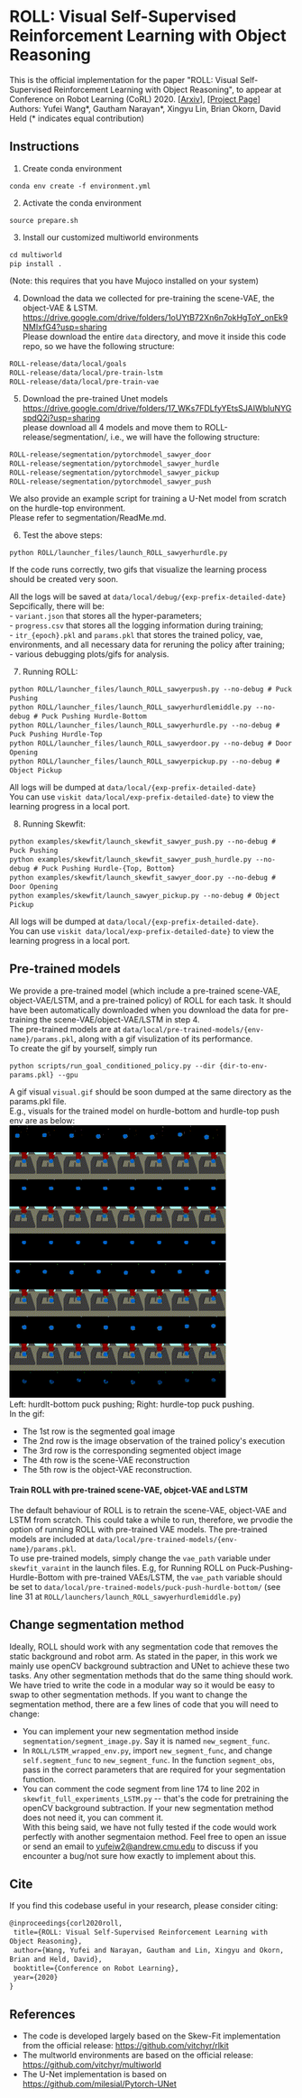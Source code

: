 # ROLL: Visual Self-Supervised Reinforcement Learning with Object Reasoning

This is the official implementation for the paper "ROLL: Visual Self-Supervised Reinforcement Learning with Object Reasoning", to appear at Conference on Robot Learning (CoRL) 2020. [[Arxiv](https://arxiv.org/abs/2011.06777)], [[Project Page](https://sites.google.com/andrew.cmu.edu/roll)]  
Authors: Yufei Wang*, Gautham Narayan*, Xingyu Lin, Brian Okorn, David Held (* indicates equal contribution)


## Instructions
1. Create conda environment  
```
conda env create -f environment.yml
```  

2. Activate the conda environment  
```
source prepare.sh
```  

3. Install our customized multiworld environments     
```
cd multiworld
pip install .
```  
(Note: this requires that you have Mujoco installed on your system)

4. Download the data we collected for pre-training the scene-VAE, the object-VAE & LSTM.    
https://drive.google.com/drive/folders/1oUYtB72Xn6n7okHgToY_onEk9NMIxfG4?usp=sharing    
Please download the entire `data` directory, and move it inside this code repo, so we have the following structure: 
``` 
ROLL-release/data/local/goals  
ROLL-release/data/local/pre-train-lstm    
ROLL-release/data/local/pre-train-vae    
```

5. Download the pre-trained Unet models  
https://drive.google.com/drive/folders/17_WKs7FDLfyYEtsSJAIWbIuNYGspdQ2j?usp=sharing   
please download all 4 models and move them to ROLL-release/segmentation/, i.e., we will have the following structure: 
```
ROLL-release/segmentation/pytorchmodel_sawyer_door  
ROLL-release/segmentation/pytorchmodel_sawyer_hurdle  
ROLL-release/segmentation/pytorchmodel_sawyer_pickup  
ROLL-release/segmentation/pytorchmodel_sawyer_push  
```
We also provide an example script for training a U-Net model from scratch on the hurdle-top environment.  
Please refer to segmentation/ReadMe.md.

6. Test the above steps: 
```
python ROLL/launcher_files/launch_ROLL_sawyerhurdle.py
```  
If the code runs correctly, two gifs that visualize the learning process should be created very soon.

All the logs will be saved at `data/local/debug/{exp-prefix-detailed-date}`  
Sepcifically, there will be:  
    - `variant.json` that stores all the hyper-parameters;   
    - `progress.csv` that stores all the logging information during training;  
    - `itr_{epoch}.pkl` and `params.pkl` that stores the trained policy, vae, environments, and all necessary data for reruning the policy after training;    
    - various debugging plots/gifs for analysis.     

7. Running ROLL:   
```
python ROLL/launcher_files/launch_ROLL_sawyerpush.py --no-debug # Puck Pushing
python ROLL/launcher_files/launch_ROLL_sawyerhurdlemiddle.py --no-debug # Puck Pushing Hurdle-Bottom
python ROLL/launcher_files/launch_ROLL_sawyerhurdle.py --no-debug # Puck Pushing Hurdle-Top
python ROLL/launcher_files/launch_ROLL_sawyerdoor.py --no-debug # Door Opening
python ROLL/launcher_files/launch_ROLL_sawyerpickup.py --no-debug # Object Pickup
```
All logs will be dumped at `data/local/{exp-prefix-detailed-date}`  
You can use `viskit data/local/exp-prefix-detailed-date}` to view the learning progress in a local port.

8. Running Skewfit:  
```
python examples/skewfit/launch_skewfit_sawyer_push.py --no-debug # Puck Pushing
python examples/skewfit/launch_skewfit_sawyer_push_hurdle.py --no-debug # Puck Pushing Hurdle-{Top, Bottom}
python examples/skewfit/launch_skewfit_sawyer_door.py --no-debug # Door Opening
python examples/skewfit/launch_sawyer_pickup.py --no-debug # Object Pickup
```
All logs will be dumped at `data/local/{exp-prefix-detailed-date}`.  
You can use `viskit data/local/exp-prefix-detailed-date}` to view the learning progress in a local port.

## Pre-trained models  
We provide a pre-trained model (which include a pre-trained scene-VAE, object-VAE/LSTM, and a pre-trained policy) of ROLL for each task. It should have been automatically downloaded when you download the data for pre-training the scene-VAE/object-VAE/LSTM in step 4.  
The pre-trained models are at `data/local/pre-trained-models/{env-name}/params.pkl`, along with a gif visulization of its performance.  
To create the gif by yourself, simply run   
```
python scripts/run_goal_conditioned_policy.py --dir {dir-to-env-params.pkl} --gpu
```   
A gif visual `visual.gif` should be soon dumped at the same directory as the params.pkl file.   
E.g., visuals for the trained model on hurdle-bottom and hurdle-top push env are as below:  
![Gif](hurdle-bottom-visual.gif)    ![Gif](hurdle-top-visual.gif)   
Left: hurdlt-bottom puck pushing; Right: hurdle-top puck pushing.    
In the gif:    
- The 1st row is the segmented goal image  
- The 2nd row is the image observation of the trained policy's execution  
- The 3rd row is the corresponding segmented object image  
- The 4th row is the scene-VAE reconstruction  
- The 5th row is the object-VAE reconstruction.   

#### Train ROLL with pre-trained scene-VAE, objcet-VAE and LSTM   
The default behaviour of ROLL is to retrain the scene-VAE, object-VAE and LSTM from scratch. This could take a while to run, therefore, we prvodie the option of running ROLL with pre-trained VAE models. The pre-trained models are included at `data/local/pre-trained-models/{env-name}/params.pkl`.   
To use pre-trained models, simply change the `vae_path` variable under `skewfit_varaint` in the launch files. E.g, for Running ROLL on Puck-Pushing-Hurdle-Bottom with pre-trained VAEs/LSTM, the `vae_path` variable should be set to `data/local/pre-trained-models/puck-push-hurdle-bottom/` (see line 31 at `ROLL/launchers/launch_ROLL_sawyerhurdlemiddle.py`) 

## Change segmentation method  
Ideally, ROLL should work with any segmentation code that removes the static background and robot arm. As stated in the paper, in this work we mainly use openCV background subtraction and UNet to achieve these two tasks. Any other segmentation methods that do the same thing should work.  
We have tried to write the code in a modular way so it would be easy to swap to other segmentation methods. If you want to change the segmentation method, there are a few lines of code that you will need to change:
- You can implement your new segmentation method inside `segmentation/segment_image.py`. Say it is named `new_segment_func`.  
- In `ROLL/LSTM_wrapped_env.py`, import `new_segment_func`, and change `self.segment_func` to `new_segment_func`. In the function `segment_obs`, pass in the correct parameters that are required for your segmentation function.  
- You can comment the code segment from line 174 to line 202 in `skewfit_full_experiments_LSTM.py` -- that's the code for pretraining the openCV background subtraction. If your new segmentation method does not need it, you can comment it.  
With this being said, we have not fully tested if the code would work perfectly with another segmentaion method. Feel free to open an issue or send an email to yufeiw2@andrew.cmu.edu to discuss if you encounter a bug/not sure how exactly to implement about this.

## Cite
If you find this codebase useful in your research, please consider citing:
```
@inproceedings{corl2020roll,
 title={ROLL: Visual Self-Supervised Reinforcement Learning with Object Reasoning},
 author={Wang, Yufei and Narayan, Gautham and Lin, Xingyu and Okorn, Brian and Held, David},
 booktitle={Conference on Robot Learning},
 year={2020}
}
```

## References
- The code is developed largely based on the Skew-Fit implementation from the official release: https://github.com/vitchyr/rlkit
- The multworld environments are based on the official release: https://github.com/vitchyr/multiworld
- The U-Net implementation is based on https://github.com/milesial/Pytorch-UNet


